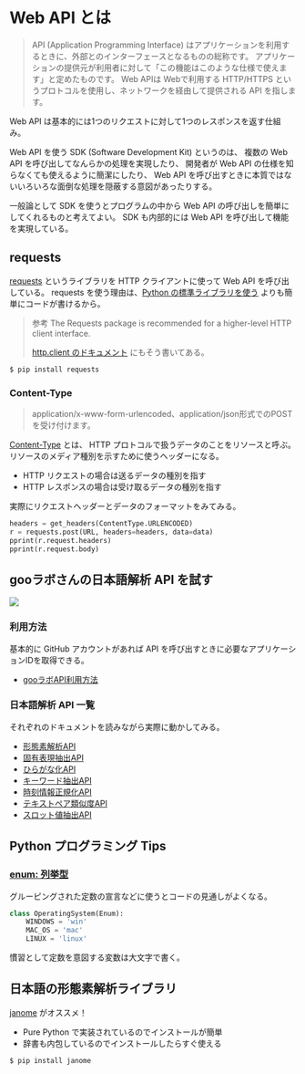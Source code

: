 
# Web API とは

> API (Application Programming Interface) はアプリケーションを利用するときに、外部とのインターフェースとなるものの総称です。
> アプリケーションの提供元が利用者に対して「この機能はこのような仕様で使えます」と定めたものです。
> Web APIは Webで利用する HTTP/HTTPS というプロトコルを使用し、ネットワークを経由して提供される API を指します。

Web API は基本的には1つのリクエストに対して1つのレスポンスを返す仕組み。

Web API を使う SDK (Software Development Kit) というのは、
複数の Web API を呼び出してなんらかの処理を実現したり、
開発者が Web API の仕様を知らなくても使えるように簡潔にしたり、
Web API を呼び出すときに本質ではないいろいろな面倒な処理を隠蔽する意図があったりする。

一般論として SDK を使うとプログラムの中から Web API の呼び出しを簡単にしてくれるものと考えてよい。
SDK も内部的には Web API を呼び出して機能を実現している。


## requests

[requests](https://requests.readthedocs.io/en/master/) というライブラリを HTTP クライアントに使って Web API を呼び出している。
requests を使う理由は、[Python の標準ライブラリを使う](https://docs.python.org/ja/3/library/urllib.request.html#examples) よりも簡単にコードが書けるから。

> 参考 The Requests package is recommended for a higher-level HTTP client interface.
> 
> [http.client のドキュメント](https://docs.python.org/ja/3/library/http.client.html) にもそう書いてある。

```bash
$ pip install requests
```

### Content-Type 

> application/x-www-form-urlencoded、application/json形式でのPOSTを受け付けます。

[Content-Type](https://developer.mozilla.org/ja/docs/Web/HTTP/Headers/Content-Type) とは、
HTTP プロトコルで扱うデータのことをリソースと呼ぶ。
リソースのメディア種別を示すために使うヘッダーになる。

* HTTP リクエストの場合は送るデータの種別を指す
* HTTP レスポンスの場合は受け取るデータの種別を指す

実際にリクエストヘッダーとデータのフォーマットをみてみる。

```python
headers = get_headers(ContentType.URLENCODED)
r = requests.post(URL, headers=headers, data=data)
pprint(r.request.headers)
pprint(r.request.body)
```

## gooラボさんの日本語解析 API を試す

![](https://u.xgoo.jp/img/sgoo.png)

### 利用方法

基本的に GitHub アカウントがあれば API を呼び出すときに必要なアプリケーションIDを取得できる。

* [gooラボAPI利用方法](https://labs.goo.ne.jp/apiusage/)

### 日本語解析 API 一覧

それぞれのドキュメントを読みながら実際に動かしてみる。

* [形態素解析API](https://labs.goo.ne.jp/api/jp/morphological-analysis/)
* [固有表現抽出API](https://labs.goo.ne.jp/api/jp/named-entity-extraction/)
* [ひらがな化API](https://labs.goo.ne.jp/api/jp/hiragana-translation/)
* [キーワード抽出API](https://labs.goo.ne.jp/api/jp/keyword-extraction/)
* [時刻情報正規化API](https://labs.goo.ne.jp/api/jp/time-normalization)
* [テキストペア類似度API](https://labs.goo.ne.jp/api/textpair_doc)
* [スロット値抽出API](https://labs.goo.ne.jp/api/jp/slot-value-extraction/)


## Python プログラミング Tips

### [enum: 列挙型](https://docs.python.org/ja/3/library/enum.html)

グルーピングされた定数の宣言などに使うとコードの見通しがよくなる。

```python
class OperatingSystem(Enum):
    WINDOWS = 'win'
    MAC_OS = 'mac'
    LINUX = 'linux'
```

慣習として定数を意図する変数は大文字で書く。


## 日本語の形態素解析ライブラリ

[janome](https://mocobeta.github.io/janome/) がオススメ！

* Pure Python で実装されているのでインストールが簡単
* 辞書も内包しているのでインストールしたらすぐ使える

```bash
$ pip install janome
```
